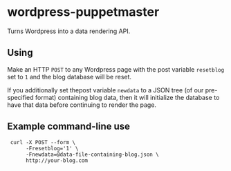 wordpress-puppetmaster
======================

Turns Wordpress into a data rendering API.

Using
-----

Make an HTTP `POST` to any Wordpress page with the post variable `resetblog`
set to `1` and the blog database will be reset.

If you additionally set thepost variable `newdata` to a JSON tree (of our
pre-specified format) containing blog data, then it will initialize the
database to have that data before continuing to render the page.

Example command-line use
------------------------

     curl -X POST --form \
          -Fresetblog='1' \
          -Fnewdata=@data-file-containing-blog.json \
          http://your-blog.com

